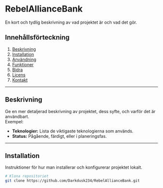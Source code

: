 # RebelAllianceBank


En kort och tydlig beskrivning av vad projektet är och vad det gör.

## Innehållsförteckning

1. [Beskrivning](#beskrivning)
2. [Installation](#installation)
3. [Användning](#användning)
4. [Funktioner](#funktioner)
5. [Bidra](#bidra)
6. [Licens](#licens)
7. [Kontakt](#kontakt)

---

## Beskrivning

Ge en mer detaljerad beskrivning av projektet, dess syfte, och varför det är användbart.  
Exempel:
- **Teknologier:** Lista de viktigaste teknologierna som används.
- **Status:** Pågående, färdigt, eller i planeringsfas.

---

## Installation

Instruktioner för hur man installerar och konfigurerar projektet lokalt.

```bash
# Klona repositoriet
git clone https://github.com/Darkdusk234/RebelAllianceBank.git

